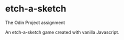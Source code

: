 # etch-a-sketch
The Odin Project assignment

An etch-a-sketch game created with vanilla Javascript.
